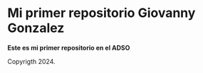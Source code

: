 # Mi primer repositorio Giovanny Gonzalez

**Este es mi primer repositorio en el ADSO**

Copyrigth 2024.
